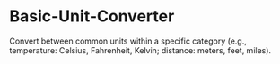 # Basic-Unit-Converter
Convert between common units within a specific category (e.g., temperature: Celsius, Fahrenheit, Kelvin; distance: meters, feet, miles).
